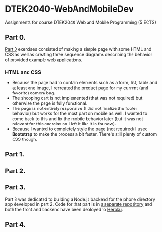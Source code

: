 # DTEK2040-WebAndMobileDev
Assignments for course DTEK2040 Web and Mobile Programming (5 ECTS)

## Part 0.
[Part 0](http://users.utu.fi/sjprau/web2019/exercises.html#osa-0) exercises consisted of making a simple page with some HTML and CSS as well as creating three sequence diagrams describing the behavior of provided example web applications.

### HTML and CSS
- Because the page had to contain elements such as a form, list, table and at least one image, I recreated the product page for my current (and favorite) camera bag.
- The shopping cart is not implemented (that was not required) but otherwise the page is fully functional.
- The page is not entirely responsive (I did not finalize the footer behavior) but works for the most part on mobile as well. I wanted to come back to this and fix the mobile behavior later (but it was not relevant for this exercise so I left it like it is for now).
- Because I wanted to completely style the page (not required) I used **Bootstrap** to make the process a bit faster. There's still plenty of custom CSS though.

## Part 1.

## Part 2.

## Part 3.
[Part 3](http://users.utu.fi/sjprau/web2019/exercises.html#osa-3) was dedicated to building a Node.js backend for the phone directory app developed in part 2. Code for that part is in [a separate repository](https://github.com/Rikkokiri/DTEK2040-Part3/) and both the front and backend have been deployed to [Heroku](https://dtek2040-phonedir.herokuapp.com/).

## Part 4.
